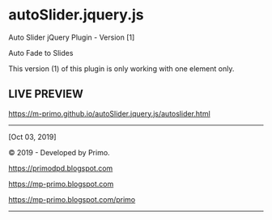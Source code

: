# autoSlider.jquery.js    
Auto Slider jQuery Plugin - Version [1]

Auto Fade to Slides

This version (1) of this plugin is only working with one element only.
    

## LIVE PREVIEW

https://m-primo.github.io/autoSlider.jquery.js/autoslider.html

-------------------------------------------------

[Oct 03, 2019]

© 2019 - Developed by Primo.

https://primodpd.blogspot.com

https://mp-primo.blogspot.com

https://mp-primo.blogspot.com/primo

-------------------------------------------------
